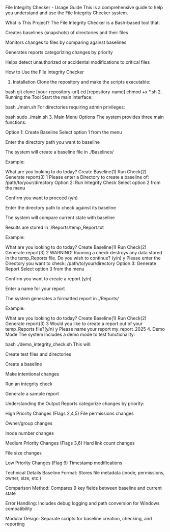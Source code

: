 File Integrity Checker - Usage Guide
This is a comprehensive guide to help you understand and use the File Integrity Checker system.

What is This Project?
The File Integrity Checker is a Bash-based tool that:

Creates baselines (snapshots) of directories and their files

Monitors changes to files by comparing against baselines

Generates reports categorizing changes by priority

Helps detect unauthorized or accidental modifications to critical files

How to Use the File Integrity Checker
1. Installation
Clone the repository and make the scripts executable:

bash
git clone [your-repository-url]
cd [repository-name]
chmod +x *.sh
2. Running the Tool
Start the main interface:

bash
./main.sh
For directories requiring admin privileges:

bash
sudo ./main.sh
3. Main Menu Options
The system provides three main functions:

Option 1: Create Baseline
Select option 1 from the menu

Enter the directory path you want to baseline

The system will create a baseline file in ./Baselines/

Example:

What are you looking to do today? Create Baseline(1) Run Check(2) Generate report(3)
1
Please enter a Directory to create a baseline of: 
/path/to/your/directory
Option 2: Run Integrity Check
Select option 2 from the menu

Confirm you want to proceed (y/n)

Enter the directory path to check against its baseline

The system will compare current state with baseline

Results are stored in ./Reports/temp_Report.txt

Example:

What are you looking to do today? Create Baseline(1) Run Check(2) Generate report(3)
2
WARNING! Running a check destroys any data stored in the temp_Reports file. Do you wish to continue? (y/n)
y
Please enter the Directory you want to check: 
/path/to/your/directory
Option 3: Generate Report
Select option 3 from the menu

Confirm you want to create a report (y/n)

Enter a name for your report

The system generates a formatted report in ./Reports/

Example:

What are you looking to do today? Create Baseline(1) Run Check(2) Generate report(3)
3
Would you like to create a report out of your temp_Reports file?(y/n)
y
Please name your report
my_report_2025
4. Demo Mode
The system includes a demo mode to test functionality:

bash
./demo_integrity_check.sh
This will:

Create test files and directories

Create a baseline

Make intentional changes

Run an integrity check

Generate a sample report

Understanding the Output
Reports categorize changes by priority:

High Priority Changes (Flags 2,4,5)
File permissions changes

Owner/group changes

Inode number changes

Medium Priority Changes (Flags 3,6)
Hard link count changes

File size changes

Low Priority Changes (Flag 9)
Timestamp modifications

Technical Details
Baseline Format: Stores file metadata (inode, permissions, owner, size, etc.)

Comparison Method: Compares 9 key fields between baseline and current state

Error Handling: Includes debug logging and path conversion for Windows compatibility

Modular Design: Separate scripts for baseline creation, checking, and reporting
